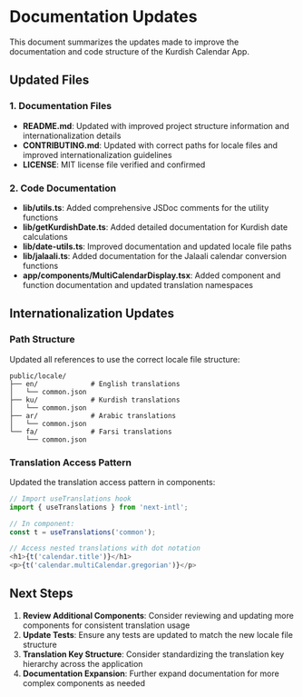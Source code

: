 # Documentation Updates

This document summarizes the updates made to improve the documentation and code structure of the Kurdish Calendar App.

## Updated Files

### 1. Documentation Files

- **README.md**: Updated with improved project structure information and internationalization details
- **CONTRIBUTING.md**: Updated with correct paths for locale files and improved internationalization guidelines
- **LICENSE**: MIT license file verified and confirmed

### 2. Code Documentation

- **lib/utils.ts**: Added comprehensive JSDoc comments for the utility functions
- **lib/getKurdishDate.ts**: Added detailed documentation for Kurdish date calculations
- **lib/date-utils.ts**: Improved documentation and updated locale file paths
- **lib/jalaali.ts**: Added documentation for the Jalaali calendar conversion functions
- **app/components/MultiCalendarDisplay.tsx**: Added component and function documentation and updated translation namespaces

## Internationalization Updates

### Path Structure

Updated all references to use the correct locale file structure:

```
public/locale/
├── en/             # English translations
│   └── common.json
├── ku/             # Kurdish translations
│   └── common.json
├── ar/             # Arabic translations
│   └── common.json
└── fa/             # Farsi translations
    └── common.json
```

### Translation Access Pattern

Updated the translation access pattern in components:

```typescript
// Import useTranslations hook
import { useTranslations } from 'next-intl';

// In component:
const t = useTranslations('common');

// Access nested translations with dot notation
<h1>{t('calendar.title')}</h1>
<p>{t('calendar.multiCalendar.gregorian')}</p>
```

## Next Steps

1. **Review Additional Components**: Consider reviewing and updating more components for consistent translation usage
2. **Update Tests**: Ensure any tests are updated to match the new locale file structure
3. **Translation Key Structure**: Consider standardizing the translation key hierarchy across the application
4. **Documentation Expansion**: Further expand documentation for more complex components as needed 